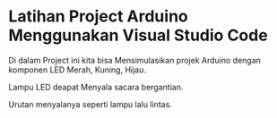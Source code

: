 # Latihan Project Arduino Menggunakan Visual Studio Code

Di dalam Project ini kita bisa Mensimulasikan projek Arduino dengan komponen LED Merah, Kuning, Hijau. 

Lampu LED deapat Menyala sacara bergantian.

Urutan menyalanya seperti lampu lalu lintas.
